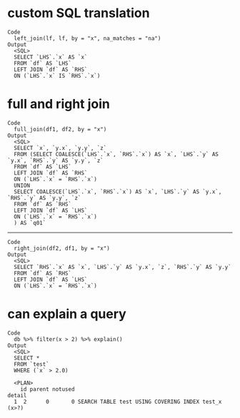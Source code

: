 # custom SQL translation

    Code
      left_join(lf, lf, by = "x", na_matches = "na")
    Output
      <SQL>
      SELECT `LHS`.`x` AS `x`
      FROM `df` AS `LHS`
      LEFT JOIN `df` AS `RHS`
      ON (`LHS`.`x` IS `RHS`.`x`)
      

# full and right join

    Code
      full_join(df1, df2, by = "x")
    Output
      <SQL>
      SELECT `x`, `y.x`, `y.y`, `z`
      FROM (SELECT COALESCE(`LHS`.`x`, `RHS`.`x`) AS `x`, `LHS`.`y` AS `y.x`, `RHS`.`y` AS `y.y`, `z`
      FROM `df` AS `LHS`
      LEFT JOIN `df` AS `RHS`
      ON (`LHS`.`x` = `RHS`.`x`)
      UNION
      SELECT COALESCE(`LHS`.`x`, `RHS`.`x`) AS `x`, `LHS`.`y` AS `y.x`, `RHS`.`y` AS `y.y`, `z`
      FROM `df` AS `RHS`
      LEFT JOIN `df` AS `LHS`
      ON (`LHS`.`x` = `RHS`.`x`)
      ) AS `q01`

---

    Code
      right_join(df2, df1, by = "x")
    Output
      <SQL>
      SELECT `RHS`.`x` AS `x`, `LHS`.`y` AS `y.x`, `z`, `RHS`.`y` AS `y.y`
      FROM `df` AS `RHS`
      LEFT JOIN `df` AS `LHS`
      ON (`LHS`.`x` = `RHS`.`x`)
      

# can explain a query

    Code
      db %>% filter(x > 2) %>% explain()
    Output
      <SQL>
      SELECT *
      FROM `test`
      WHERE (`x` > 2.0)
      
      <PLAN>
        id parent notused                                              detail
      1  2      0       0 SEARCH TABLE test USING COVERING INDEX test_x (x>?)


